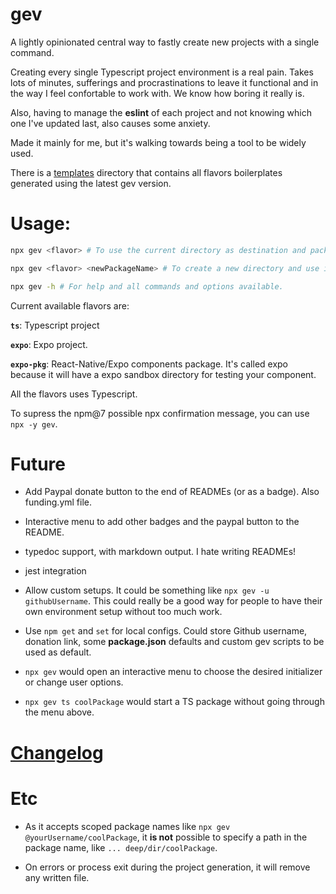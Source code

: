 # gev

A lightly opinionated central way to fastly create new projects with a single command.

Creating every single Typescript project environment is a real pain. Takes lots of minutes, sufferings and procrastinations to leave it functional and in the way I feel confortable to work with. We know how boring it really is.

Also, having to manage the **eslint** of each project and not knowing which one I've updated last, also causes some anxiety.

Made it mainly for me, but it's walking towards being a tool to be widely used.

There is a [templates](./templates) directory that contains all flavors boilerplates generated using the latest gev version.


# Usage:

```bash
npx gev <flavor> # To use the current directory as destination and package name. Directory emptiness will be checked.

npx gev <flavor> <newPackageName> # To create a new directory and use it as the package name. Directory existence will be checked.

npx gev -h # For help and all commands and options available.
```

Current available flavors are:

**`ts`**: Typescript project

**`expo`**: Expo project.

**`expo-pkg`**: React-Native/Expo components package. It's called expo because it will have a expo sandbox directory for testing your component.

All the flavors uses Typescript.

To supress the npm@7 possible npx confirmation message, you can use `npx -y gev`.

# Future

* Add Paypal donate button to the end of READMEs (or as a badge). Also funding.yml file.

* Interactive menu to add other badges and the paypal button to the README.

* typedoc support, with markdown output. I hate writing READMEs!

* jest integration

* Allow custom setups. It could be something like `npx gev -u githubUsername`. This could really be a good way for people to have their own environment setup without too much work.

* Use `npm get` and `set` for local configs. Could store Github username, donation link, some **package.json** defaults and custom gev scripts to be used as default.

* `npx gev` would open an interactive menu to choose the desired initializer or change user options.

* `npx gev ts coolPackage` would start a TS package without going through the menu above.

# [Changelog](CHANGELOG.md)

# Etc

* As it accepts scoped package names like `npx gev @yourUsername/coolPackage`, it **is not** possible to specify a path in the package name, like `... deep/dir/coolPackage`.

* On errors or process exit during the project generation, it will remove any written file.